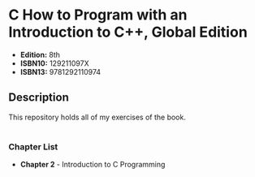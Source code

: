 # C How to Program with an Introduction to C++, Global Edition

- **Edition:** 8th
- **ISBN10:** 129211097X
- **ISBN13:** 9781292110974

## Description
This repository holds all of my exercises of the book.  
<br/>
### Chapter List
- **Chapter 2** - Introduction to C Programming

